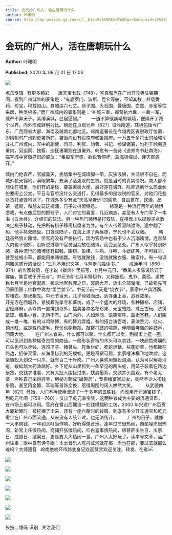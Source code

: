 ```yaml
---
title: 会玩的广州人，活在唐朝玩什么
author: 叶曙明
source: http://mp.weixin.qq.com/s?__biz=MzA5MDkxNTA4Ng==&amp;mid=2454909725&amp;idx=1&amp;sn=0060f38d07b3997c29c01fc9ce25e351&amp;chksm=87a23b7cb0d5b26a9afd387079b73201fb808c1dac9ade9194cfa68e34b9a6809608ca4b6442#rd
---
```


# 会玩的广州人，活在唐朝玩什么

**Author:** 叶曙明

**Published:** 2020 年 08 月 01 日 17:06

![](https://mmbiz.qpic.cn/mmbiz_gif/Ljib4So7yuWiatGiapD46vqo7m44T8eaq8ibBdQ4X4vb5IjbXPz1oqBTMviaFP6jIJyQee86FMQ2piadtP4aLUjhJk5g/640?wx_fmt=gif)

点击专辑   有更多精彩       唐天宝七载（748），鉴真和尚在广州开元寺驻锡期间，看到广州城外的景象是：“有婆罗门、波斯、昆仑等舶，不知其数；并载香药、珍宝，积载如山。其舶深六七丈。师子国、大石国、骨唐国、白蛮、赤蛮等往来居，种类极多。”而广州城内的景象则是：“州城三重，都督执六纛，一纛一军，威严不异天子。紫绯满城，邑居逼侧。”        一道不算很巍峨的城墙，便隔开了两个世界，内外形成鲜明对比。朝廷在贞观元年（627）设岭南道，辖境包括今广东、广西两省大部、海南及越南北部地区。岭南道署设在今越秀区省财政厅位置，即隋朝时广州刺史署所在。署衙内设有绥南府和番禺府。一万五千多将士的经略军驻扎广州城内，军中的副使、司马、判官、功曹、书记、参谋诸署，均列于岭南道署内，另巡察、按察、巡抚诸署则在道署外。韩愈有一首诗《送郑尚书赴南海》，描写城中官衙盛炽的威仪：“番禺军府盛，欲说暂停杯。盖海旗幢出，连天观阁开。”

城内门枪森严，官威熏天，民居集中在城墙脚一带，仄狭浅陋，生活很不自在。而城外花天锦地，满眼繁华，充满了活泼泼的生机，就是当时的真实情况。商人都不想住在城里，他们有的是钱，要盖渠渠大屋，最好是在城外。除非遇到什么商业纠纷要闹上公堂，平日与官府没什么交道打，见得最多的是收税的官员，对他们花些财货打点就可以了。在城外多少有点“天高皇帝远”的感觉，自由自在，饮酒，品茶，逛街，和朋友玩玩樗蒲，日子过得很惬意。        樗蒲是一种流行百年的赌博游戏，有点像后世的掷骰子，人们对它的喜爱，几近病态，甚至有人专门写了一本书《五木经》，介绍它的玩法。另一种热门赌博是打双陆，在棋盘上以掷骰子点数决定棋子移动，先把所有棋子移离棋盘者为胜。有个人带着双陆渡海，途中翻了船，他手持双陆盘，口含双陆子，在海上漂了两昼夜，宁死也不丢双陆。        朝廷虽然禁止赌博，但官府没有严格执行，因为官场中也有不少人沉溺赌博，连宫禁大内也不例外，没听说过哪个官员因为放任赌博，而受到惩处。广东人似乎特别好赌，各种流行的赌博还有掷骰、围棋、象棋、斗鸡、斗鸭、斗蟋蟀等，不可胜举，甚至扯根小草，都能用来赌输赢。有钱就赌钱，没钱就赌衣服、赌家什。有一句讽刺赌风盛行的话说：“生儿不用识文字，斗鸡走马胜读书。”        咸通年间（860－874）的作家裴铏，在小说《崔炜》里描写，七月中元日，“番禺人多陈设珍异于佛庙，集百戏于开元寺”。中元节即七月半祭祖节，又称施孤、鬼节、斋孤，道教称七月半是地官诞辰，祈求地官赦罪之日，冥府大开，放出全部鬼魂，已故祖先可回家团圆；佛教中称为“盂兰盆节”。中元节前一天是“烧衣节”，家家户户具酒馔、剪楮衣，祭祀祖先。中元节当天，几乎倾城而出，到寺庙上香，追荐故亲。        开元寺在西城外，紧挨着光孝寺和蕃坊，成了一个盛大的圩场，各种摊档、店铺，密密麻麻，从寺内一直排到寺外，摆卖各种名花珍果、元宝蜡烛、珠玉古玩、沙煲罂罉、糖果小食，无所不有。山门内外，人如潮涌，语笑喧呼，盈街塞巷。人们围成一堆一堆，有的斗鸡赌博，有的舞刀弄棍，有的搭台演百戏，表演吞刀、吐火、顶水缸，或是戴角披毛，模仿动物舞蹈，敲锣打鼓的喧豗，伴随着寺庙的钟鼓声，回荡大地。      在广州人看来，什么都可以赌，什么都可以卖。到街市上逛一圈，可以见识到各种稀奇古怪的商品。一段形状奇特的木头可以卖钱，一块颜色斑斓的石头也可以卖钱，连鸡爪子、猪骨头、死鱼烂虾、死蛇烂鳝、枯蓬断草，也都摊在路边，招徕买家。从海里捞到的死蜈蚣，更是奇货可居，卖家唾沫横飞地吹嘘，这条蜈蚣大到仅一只爪，就有百二十斤肉。广州人喜欢用蜈蚣泡酒，认为可以解毒消疮，蜈蚣越大药效越好。乡下佬从山里抓到一条罕见的两头蛇，用笼子装着在路边展览，交钱才准看，又有大批人围拢过来，扶肩搭背，交颈并头围观。有个老太婆，声称自己采得异草，用秘方制成“媚男药”，专卖给富家妇女，竟然不少人掏钱争购，甚至用金簪、耳珰等首饰交换，惹得周围的闲人哄然大笑。        从武德四年（621）开始，人们不再使用流通了一千多年的五铢钱，而改用开元通宝钱了。到乾元年间（758—760），又出了乾元重宝钱，这两种钱成为主要的流通货币，在市场上都可以用。官府在番山西麓设一处钱模翻砂工坊，2000 年兴建广州百货大厦新翼时，被挖掘了出来，还有一座六朝时的钱窖。到底有多少开元通宝和乾元重宝在广州市面流通，从来没有人统计过，也无法统计。        广州的日子，就像一大串铜钱，一年到头叮当作响，好听得像音乐。逢年过节很热闹，商舶埋岸很热闹，新官上任很热闹，商铺开张很热闹，红白喜事很热闹，佛菩萨出生日、出家日、成道日、涅槃日，更是要大大热闹一番。广州人太好玩了。读本号文章，品广州往事：歌中自有诗与画：本土音乐人陈丹虹河就在那，岸也在那，要过去就那么难吗？大师遗音   岭南绝响环市路变身记欢迎赞赏欢迎关注、转发、在看![](https://mmbiz.qpic.cn/mmbiz_png/Ljib4So7yuWiaJULibTHr3C8ibMFuqSUINCCenWDpTtapZ54wmdIeeYDwLSTCnSWxcYJKmS2xJwMZRazWZvACWEBLg/640?wx_fmt=png)

![](https://mmbiz.qpic.cn/mmbiz_jpg/PJWG74pLsMb4a7ncqAaI5iaibqYKNnwQGazDdDueZyFdQcdo7jmLAWDib4YL3cxPJwKRYlXoTNIpckHJUJwbwicqvQ/640)

![](https://mmbiz.qpic.cn/mmbiz_png/Ljib4So7yuWiaJULibTHr3C8ibMFuqSUINCCs3WPMX64Yv6Kpt1YglV7ONqH6G1D6sPB9Gvd1vvL00EHctKqkNIUAA/640?wx_fmt=png)

![](https://mmbiz.qpic.cn/mmbiz_jpg/GCSG9VLghhppUXM4W7sXel5cYicpBAEM1iboQBw0DTRic8mBd3zWayNBFiaxKeekAJviaOKdVWNRQgLVY1EYXohchJg/640?wx_fmt=jpeg)

![](https://mmbiz.qpic.cn/mmbiz_jpg/PJWG74pLsMb4a7ncqAaI5iaibqYKNnwQGasofp6QzmKhHEaoMQGw3tUpqGmTFicQDPIVjZzjn0xJLZPPuyRbot4wg/640)

![](https://mmbiz.qpic.cn/mmbiz_jpg/PJWG74pLsMb4a7ncqAaI5iaibqYKNnwQGaTlEUZeLMxKB4zmb5QxEwC9kiaddFibtWJoAQrgosSInd4pOFb2yPeMSQ/640)

![](https://mmbiz.qpic.cn/mmbiz_png/Ljib4So7yuWhscwv0r45Rz0CYSZ99JxcQtNQUiaciciaeLPjUibMHjtanp9M5fOiajmuxc02cAZIZykWYA3roCgDBIEA/640?wx_fmt=png)

![](https://mmbiz.qpic.cn/mmbiz_jpg/PJWG74pLsMaozLudXOzRblBbJLge0Cicrs08tBnq19cGoN0iacXkFnwOiaiaricDicxGzQZsSSZJMHYB9G7FUAlqCzvw/640)

长按二维码 识别   关注我们

